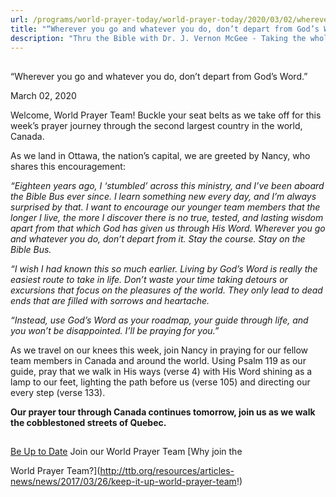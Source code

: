 ```yaml
---
url: /programs/world-prayer-today/world-prayer-today/2020/03/02/wherever-you-go-and-whatever-you-do-don-t-depart-from-god-s-word-
title: "“Wherever you go and whatever you do, don’t depart from God’s Word.”"
description: "Thru the Bible with Dr. J. Vernon McGee - Taking the whole Word to the whole world"
---
```







## 
 “Wherever you go and whatever you do, don’t depart from God’s Word.”


March 02, 2020




Welcome, World Prayer Team! Buckle your seat belts as we take off for this week’s prayer journey through the second largest country in the world, Canada.


As we land in Ottawa, the nation’s capital, we are greeted by Nancy, who shares this encouragement:


*“Eighteen years ago, I ‘stumbled’ across this ministry, and I’ve been aboard the Bible Bus ever since. I learn something new every day, and I’m always surprised by that. I want to encourage our younger team members that the longer I live, the more I discover there is no true, tested, and lasting wisdom apart from that which God has given us through His Word. Wherever you go and whatever you do, don’t depart from it. Stay the course. Stay on the Bible Bus.*


*“I wish I had known this so much earlier. Living by God’s Word is really the easiest route to take in life. Don’t waste your time taking detours or excursions that focus on the pleasures of the world. They only lead to dead ends that are filled with sorrows and heartache.* 


*“Instead, use God’s Word as your roadmap, your guide through life, and you won’t be disappointed. I’ll be praying for you.”*


As we travel on our knees this week, join Nancy in praying for our fellow team members in Canada and around the world. Using Psalm 119 as our guide, pray that we walk in His ways (verse 4) with His Word shining as a lamp to our feet, lighting the path before us (verse 105) and directing our every step (verse 133).  


**Our prayer tour through Canada continues tomorrow, join us as we walk the cobblestoned streets of Quebec.**







## 




[Be Up to Date](http://feeds.feedburner.com/WorldPrayerToday "World Prayer Today RSS Feed")
Join our World Prayer Team
[Why join the  

World Prayer Team?](http://ttb.org/resources/articles-news/news/2017/03/26/keep-it-up-world-prayer-team!)





